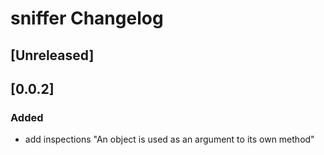 <!-- Keep a Changelog guide -> https://keepachangelog.com -->

# sniffer Changelog

## [Unreleased]
## [0.0.2]
### Added
- add inspections "An object is used as an argument to its own method"
